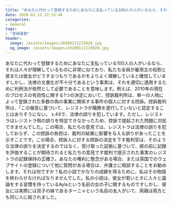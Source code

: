 ```yaml
---
title: "あなたに代わって登録するためにあなたに支払っている100人の人がいるなら、それは人々が理解しているものに非常に似ており、私たち全員が雇用主の役割と彼または彼女がどうするつもりであるかをよりよく理解していると確信していますしかし、法律の文書化が不十分であるという事実は、それを適切に適用するために判例法が依然として必要であることを意味します。"
date: 2020-01-11 22:33:46
categories:
- General
tags:
- "登録者数"
header:
  image: /assets/images/20200111223020.jpg
  og_image: /assets/images/20200111223020.jpg
---
```


あなたに代わって登録するためにあなたに支払っている100人の人がいるなら、それは人々が理解しているものに非常に似ており、私たち全員が雇用主の役割と彼または彼女がどうするつもりであるかをよりよく理解していると確信していますしかし、法律の文書化が不十分であるという事実は、それを適切に適用するために判例法が依然として必要であることを意味します。例えば、2010年の現在のプロセスの有効性に関する1つの決定において、控訴裁判所は、単一の人物によって登録された多数の偽の事業に関係する事件の個人に対する控訴。控訴裁判所は、「この報告に基づいて、レジストラが職務を遂行していないと認定することはありそうにない。 s.44で、法律の誤りを犯しています。ただし、レジストラはレジストラ側の誤りを特定できなかったため、控訴で提起された問題に対処できませんでした。この場合、私たちの意見では、レジストラは法律の誤りを犯しておらず、この控訴の負担は、裁判の結果に影響を与える誤りがあったことを示すことです。この場合、控訴人に対する控訴の決定を下す裁判官は、そのような法律の誤りを決定するのではなく、受け取った証拠に基づいて、彼の前に記録を評価することが期待されると私たちの意見です裁判で提示された事実のレジストラの記録保持の正確さ。あなたの権利に懸念がある場合、または英国でのウェブサイトの登録について他に質問がある場合は、弁護士に相談することをお勧めします。それは何ですか？私の小説でかなりの成績を得るために、私はその物語を終わらせなければなりませんでした。私の小説は、彼女が若いときに人々と議論をする習慣を持っているAylaという名前の女の子に関するものですしかし、彼女には実際には双子の妹であるターニャという名前の友人がいて、両親は両方とも同じ人に殺されました。
